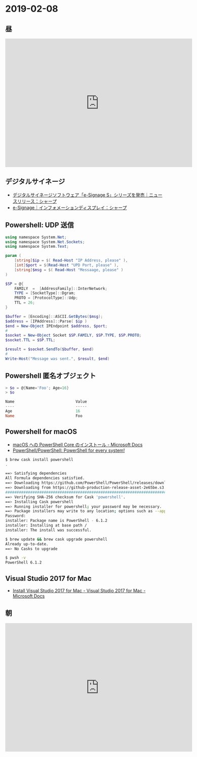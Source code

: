 # 2019-02-08

## 昼

<iframe height='405' width='590' frameborder='0' allowtransparency='true' scrolling='no' src='https://www.strava.com/activities/2131601200/embed/9cfb8b54078e25075dad5ed9755af6a76f4a18c3'></iframe>

## デジタルサイネージ

- [デジタルサイネージソフトウェア「e-Signage S」シリーズを発売｜ニュースリリース：シャープ](http://www.sharp.co.jp/corporate/news/170825-a.html)
- [e-Signage｜インフォメーションディスプレイ：シャープ](http://www.sharp.co.jp/business/lcd-display/lineup/e-signage/)

## Powershell: UDP 送信

~~~ps1
using namespace System.Net;
using namespace System.Net.Sockets;
using namespace System.Text;

param (
    [string]$ip = $( Read-Host "IP Address, please" ),
    [int]$port = $(Read-Host "UPD Port, please" ),
    [string]$msg = $( Read-Host "Messaage, please" )
)

$SP = @{
    FAMILY  =  [AddressFamily]::InterNetwork;
    TYPE = [SocketType]::Dgram;
    PROTO = [ProtocolType]::Udp;
    TTL = 26;
}

$buffer = [Encoding]::ASCII.GetBytes($msg);
$address = [IPAddress]::Parse( $ip )
$end = New-Object IPEndpoint $address, $port;
#
$socket = New-Object Socket $SP.FAMILY, $SP.TYPE, $SP.PROTO;
$socket.TTL = $SP.TTL;

$result = $socket.SendTo($buffer, $end)
#
Write-Host("Message was sent.", $result, $end)
~~~

## Powershell  匿名オブジェクト

~~~ps1
> $o = @{Name='Foo'; Age=16}
> $o

Name                           Value
----                           -----
Age                            16
Name                           Foo
~~~

## Powershell for macOS

- [macOS への PowerShell Core のインストール - Microsoft Docs](https://docs.microsoft.com/ja-jp/powershell/scripting/install/installing-powershell-core-on-macos?view=powershell-6)
- [PowerShell/PowerShell: PowerShell for every system!](https://github.com/PowerShell/PowerShell)

~~~bash
$ brew cask install powershell
.
~~~

~~~bash
==> Satisfying dependencies
All Formula dependencies satisfied.
==> Downloading https://github.com/PowerShell/PowerShell/releases/download/v6.1.2/powershell-6.1.2-osx-x64.pkg
==> Downloading from https://github-production-release-asset-2e65be.s3.amazonaws.com/49609581/4d859480-1824-11e9-8335-07226f256af6?X-Amz-Algorithm=AWS4-HMAC-SHA256&X-A
######################################################################## 100.0%
==> Verifying SHA-256 checksum for Cask 'powershell'.
==> Installing Cask powershell
==> Running installer for powershell; your password may be necessary.
==> Package installers may write to any location; options such as --appdir are ignored.
Password:
installer: Package name is PowerShell - 6.1.2
installer: Installing at base path /
installer: The install was successful.
~~~

~~~bash
$ brew update && brew cask upgrade powershell
Already up-to-date.
==> No Casks to upgrade
~~~

~~~bash
$ pwsh -v
PowerShell 6.1.2
~~~

## Visual Studio 2017 for Mac

- [Install Visual Studio 2017 for Mac - Visual Studio 2017 for Mac - Microsoft Docs](https://docs.microsoft.com/ja-jp/visualstudio/mac/installation?view=vsmac-2017)

## 朝

<iframe height='405' width='590' frameborder='0' allowtransparency='true' scrolling='no' src='https://www.strava.com/activities/2131400957/embed/fcb9105d8acfde49d00f84b57ea0aef1b47034fa'></iframe>
